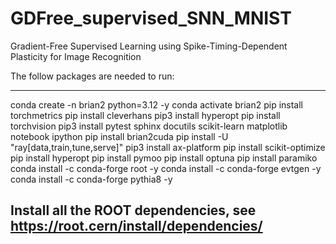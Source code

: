 # GDFree_supervised_SNN_MNIST
Gradient-Free Supervised Learning using Spike-Timing-Dependent Plasticity for Image Recognition

The follow packages are needed to run:

---------------------------------------
conda create -n brian2 python=3.12 -y
conda activate brian2
pip install torchmetrics
pip install cleverhans
pip3 install hyperopt
pip install torchvision
pip3 install  pytest sphinx docutils scikit-learn matplotlib notebook ipython
pip install brian2cuda
pip install -U "ray[data,train,tune,serve]"
pip3 install ax-platform
pip install scikit-optimize
pip install hyperopt
pip install pymoo
pip install optuna
pip install paramiko
conda install -c conda-forge root -y
conda install -c conda-forge evtgen -y
conda install -c conda-forge pythia8 -y

Install all the ROOT dependencies, see https://root.cern/install/dependencies/
-------------------------------------------
